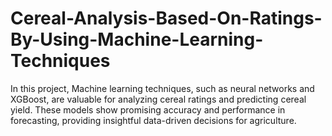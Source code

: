 # Cereal-Analysis-Based-On-Ratings-By-Using-Machine-Learning-Techniques
In this project, Machine learning techniques, such as neural networks and XGBoost, are valuable for analyzing cereal ratings and predicting cereal yield. These models show promising accuracy and performance in forecasting, providing insightful data-driven decisions for agriculture.
